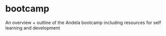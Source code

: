 bootcamp
========

An overview + outline of the Andela bootcamp including resources for self learning and development
